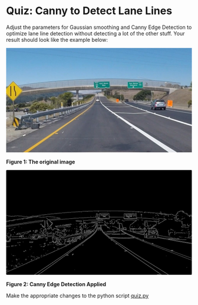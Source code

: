 # Quiz: Canny to Detect Lane Lines

Adjust the parameters for Gaussian smoothing and Canny Edge Detection to optimize lane line detection without detecting a lot of the other stuff. Your result should look like the example below:

![exit-ramp.jpg](../../images/exit-ramp.jpg)

**Figure 1: The original image**

![edges-exit-ramp-v2.jpg](../../images/edges-exit-ramp-v2.jpg)

**Figure 2: Canny Edge Detection Applied**

Make the appropriate changes to the python script [quiz.py](quiz.py)
